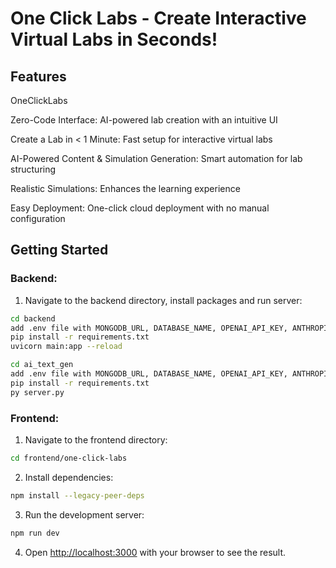 # One Click Labs - Create Interactive Virtual Labs in Seconds!

## Features
OneClickLabs

Zero-Code Interface: AI-powered lab creation with an intuitive UI

Create a Lab in < 1 Minute: Fast setup for interactive virtual labs

AI-Powered Content & Simulation Generation: Smart automation for lab structuring

Realistic Simulations: Enhances the learning experience

Easy Deployment: One-click cloud deployment with no manual configuration

## Getting Started

### Backend:

1. Navigate to the backend directory, install packages and run server:
```bash
cd backend
add .env file with MONGODB_URL, DATABASE_NAME, OPENAI_API_KEY, ANTHROPIC_API_KEY, GITHUB_TOKEN
pip install -r requirements.txt
uvicorn main:app --reload

cd ai_text_gen
add .env file with MONGODB_URL, DATABASE_NAME, OPENAI_API_KEY, ANTHROPIC_API_KEY, GITHUB_TOKEN
pip install -r requirements.txt
py server.py
```
### Frontend:
1. Navigate to the frontend directory:
```bash
cd frontend/one-click-labs
```

2. Install dependencies:
```bash
npm install --legacy-peer-deps
```

3. Run the development server:
```bash
npm run dev
```

4. Open [http://localhost:3000](http://localhost:3000) with your browser to see the result.
